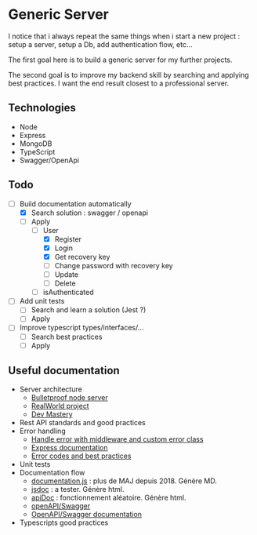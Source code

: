 # Generic Server

I notice that i always repeat the same things when i start a new project : setup a server, setup a Db, add authentication flow, etc...

The first goal here is to build a generic server for my further projects.

The second goal is to improve my backend skill by searching and applying best practices. I want the end result closest to a professional server.

## Technologies

- Node
- Express
- MongoDB
- TypeScript
- Swagger/OpenApi

## Todo

- [ ] Build documentation automatically
  - [x] Search solution : swagger / openapi
  - [ ] Apply
    - [ ] User
      - [x] Register
      - [x] Login
      - [x] Get recovery key
      - [ ] Change password with recovery key
      - [ ] Update
      - [ ] Delete
    - [ ] isAuthenticated
- [ ] Add unit tests
  - [ ] Search and learn a solution (Jest ?)
  - [ ] Apply
- [ ] Improve typescript types/interfaces/...
  - [ ] Search best practices
  - [ ] Apply

## Useful documentation

- Server architecture
  - [Bulletproof node server](https://dev.to/santypk4/bulletproof-node-js-project-architecture-4epf)
  - [RealWorld project](https://github.com/gothinkster/node-express-realworld-example-app)
  - [Dev Mastery](https://www.youtube.com/watch?v=CnailTcJV_U&t=844s)
- Rest API standards and good practices
- Error handling
  - [Handle error with middleware and custom error class](https://dev.to/nedsoft/central-error-handling-in-express-3aej)
  - [Express documentation](https://expressjs.com/en/guide/error-handling.html)
  - [Error codes and best practices](https://developer.orange.com/tech_guide/orange-apis-error-handling/)
- Unit tests
- Documentation flow
  - [documentation.js](https://documentation.js.org) : plus de MAJ depuis 2018. Génère MD.
  - [jsdoc](https://jsdoc.app/about-getting-started.html) : a tester. Génère html.
  - [apiDoc](https://apidocjs.com) : fonctionnement aléatoire. Génère html.
  - [openAPI/Swagger](https://medium.com/wolox/documenting-a-nodejs-rest-api-with-openapi-3-swagger-5deee9f50420)
  - [OpenAPI/Swagger documentation](https://swagger.io/specification/)
- Typescripts good practices
